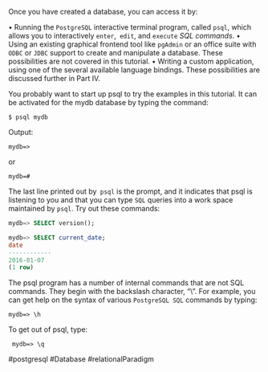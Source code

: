 Once you have created a database, you can access it by:

• Running the `PostgreSQL` interactive terminal program, called `psql`, which allows you to interactively `enter`,` edit`, and `execute` *SQL commands*. 
• Using an existing graphical frontend tool like `pgAdmin` or an office suite with `ODBC` or `JDBC` support to create and manipulate a database. These possibilities are not covered in this tutorial. 
• Writing a custom application, using one of the several available language bindings. These possibilities are discussed further in Part IV.

You probably want to start up psql to try the examples in this tutorial. It can be activated for the mydb database by typing the command:

```shell
$ psql mydb
```

Output:
``` shell
mydb=>
```
or
```shell
mydb=#
```

The last line printed out by` psql` is the prompt, and it indicates that psql is listening to you and that you can type `SQL` queries into a work space maintained by `psql`. Try out these commands:


```SQL
mydb=> SELECT version();
```

```SQL
mydb=> SELECT current_date; 
date
------------ 
2016-01-07 
(1 row)
```

The psql program has a number of internal commands that are not SQL commands. They begin with the backslash character, “\”. For example, you can get help on the syntax of various `PostgreSQL SQL` commands by typing:

```shell
mydb=> \h
```

To get out of psql, type:

```shell
 mydb=> \q
```


#postgresql #Database #relationalParadigm